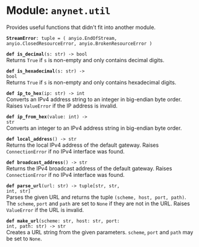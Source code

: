
# Module: <code>anynet.util</code>

Provides useful functions that didn't fit into another module.

<code>**StreamError**: tuple = (
    anyio.EndOfStream,
    anyio.ClosedResourceError,
    anyio.BrokenResourceError
)</code>

<code>**def is_decimal**(s: str) -> bool</code><br>
<span class="docs">Returns `True` if `s` is non-empty and only contains decimal digits.</span>

<code>**def is_hexadecimal**(s: str) -> bool</code><br>
<span class="docs">Returns `True` if `s` is non-empty and only contains hexadecimal digits.</span>

<code>**def ip_to_hex**(ip: str) -> int</code><br>
<span class="docs">Converts an IPv4 address string to an integer in big-endian byte order. Raises `ValueError` if the IP address is invalid.</span>

<code>**def ip_from_hex**(value: int) -> str</code><br>
<span class="docs">Converts an integer to an IPv4 address string in big-endian byte order.</span>

<code>**def local_address**() -> str</code><br>
<span class="docs">Returns the local IPv4 address of the default gateway. Raises `ConnectionError` if no IPv4 interface was found.</span>

<code>**def broadcast_address**() -> str</code><br>
<span class="docs">Returns the IPv4 broadcast address of the default gateway. Raises `ConnectionError` if no IPv4 interface was found.</span>

<code>**def parse_url**(url: str) -> tuple[str, str, int, str]</code><br>
<span class="docs">Parses the given URL and returns the tuple `(scheme, host, port, path)`. The `scheme`, `port` and `path` are set to `None` if they are not in the URL. Raises `ValueError` if the URL is invalid.</span>

<code>**def make_url**(scheme: str, host: str, port: int, path: str) -> str</code><br>
<span class="docs">Creates a URL string from the given parameters. `scheme`, `port` and `path` may be set to `None`.</span>
